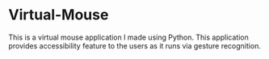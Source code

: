 # Virtual-Mouse
This is a virtual mouse application I made using Python. This application provides accessibility feature to the users as it runs via gesture recognition.
